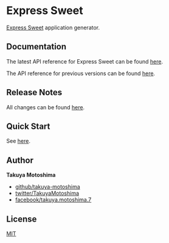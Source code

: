 # Express Sweet
[Express Sweet](https://www.npmjs.com/package/express-sweet) application generator.

## Documentation
The latest API reference for Express Sweet can be found [here](https://takuya-motoshima.github.io/express-sweet/v2/).

The API reference for previous versions can be found [here](https://takuya-motoshima.github.io/express-sweet/v1/).

## Release Notes
All changes can be found [here](CHANGELOG.md).

## Quick Start
See [here](QUICK_START.md).

## Author
**Takuya Motoshima**

* [github/takuya-motoshima](https://github.com/takuya-motoshima)
* [twitter/TakuyaMotoshima](https://twitter.com/TakuyaMotoshima)
* [facebook/takuya.motoshima.7](https://www.facebook.com/takuya.motoshima.7)

## License
[MIT](LICENSE)